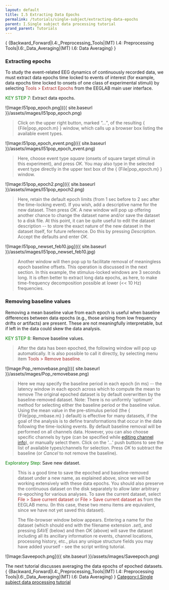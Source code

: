 ```yaml
---
layout: default
title: I.5 Extracting Data Epochs
permalink: /tutorials/single-subject/extracting-data-epochs
parent: I.Single subject data processing tutorial
grand_parent: Tutorials
---
```


{ {Backward_Forward\|I.4:_Preprocessing_Tools\|(MT) I.4: Preprocessing
Tools\|I.6:_Data_Averaging\|(MT) I.6: Data Averaging} }

### Extracting epochs

To study the event-related EEG dynamics of continuously recorded data,
we must extract data epochs time locked to events of interest (for
example, data epochs time locked to onsets of one class of experimental
stimuli) by selecting <font color=brown>Tools \> Extract Epochs</font>
from the EEGLAB main user interface.

<font color=green>KEY STEP 7</font>: Extract data epochs.


![Image:I51pop_epoch.png]({{ site.baseurl }}/assets/images/I51pop_epoch.png)


> Click on the upper right button, marked *"…"*, of the resulting {
> {File\|pop_epoch.m} } window, which calls up a browser box listing the
> available event types.


![Image:I51pop_epoch_event.png]({{ site.baseurl }}/assets/images/I51pop_epoch_event.png)


> Here, choose event type *square* (onsets of square target stimuli in
> this experiment), and press *OK*. You may also type in the selected
> event type directly in the upper text box of the { {File\|pop_epoch.m}
> } window.


![Image:I51pop_epoch2.png]({{ site.baseurl }}/assets/images/I51pop_epoch2.png)


> Here, retain the default epoch limits (from 1 sec before to 2 sec
> after the time-locking event). If you wish, add a descriptive name for
> the new dataset. Then press *OK*. A new window will pop up offering
> another chance to change the dataset name and/or save the dataset to a
> disk file. At this point, it can be quite useful to edit the dataset
> description -- to store the exact nature of the new dataset in the
> dataset itself, for future reference. Do this by pressing
> *Description*. Accept the defaults and enter *OK*.


![Image:I51pop_newset_feb10.jpg]({{ site.baseurl }}/assets/images/I51pop_newset_feb10.jpg)


> Another window will then pop up to facilitate removal of meaningless
> epoch baseline offsets. This operation is discussed in the next
> section.
> In this example, the stimulus-locked windows are 3 seconds long. It is
> often better to extract long data epochs, as here, to make
> time-frequency decomposition possible at lower (\<\< 10 Hz)
> frequencies.

### Removing baseline values

Removing a mean baseline value from each epoch is useful when baseline
differences between data epochs (e.g., those arising from low frequency
drifts or artifacts) are present. These are not meaningfully
interpretable, but if left in the data could skew the data analysis.

<font color=green>KEY STEP 8</font>: Remove baseline values.

> After the data has been epoched, the following window will pop up
> automatically. It is also possible to call it directly, by selecting
> menu item <font color=brown>Tools \> Remove baseline</font>.


![Image:Pop_removebase.png]({{ site.baseurl }}/assets/images/Pop_removebase.png)


> Here we may specify the baseline period in each epoch (in ms) -- the
> latency window in each epoch across which to compute the mean to
> remove The original epoched dataset is by default overwritten by the
> baseline-removed dataset. Note: There is no uniformly 'optimum' method
> for selecting either the baseline period or the baseline value. Using
> the mean value in the pre-stimulus period (the { {File\|pop_rmbase.m}
> } default) is effective for many datasets, if the goal of the analysis
> is to define transformations that occur in the data following the
> time-locking events.
> By default baseline removal will be performed on all channels data.
> However, you can also choose specific channels by type (can be
> specified while [editing channel
> info](https://sccn.ucsd.edu/wiki/I.2:_Channel_Locations)), or manually
> select them. Click on the '...' push buttons to see the list of
> available types/channels for selection.
> Press *OK* to subtract the baseline (or *Cancel* to not remove the
> baseline).

<font color=green>Exploratory Step</font>: Save new dataset.

> This is a good time to save the epoched and baseline-removed dataset
> under a new name, as explained above, since we will be working
> extensively with these data epochs. You should also preserve the
> continuous dataset on the disk separately to allow later arbitrary
> re-epoching for various analyses. To save the current dataset, select
> <font color=brown> File \> Save current dataset</font> or
> <font color=brown> File \> Save current dataset as</font> from the
> EEGLAB menu. (In this case, these two menu items are equivalent, since
> we have not yet saved this dataset).
>
> The file-browser window below appears. Entering a name for the dataset
> (which should end with the filename extension *.set*), and pressing
> *SAVE* (below) and then *OK* (above) will save the dataset including
> all its ancillary information re events, channel locations, processing
> history, etc., plus any unique structure fields you may have added
> yourself - see the script writing tutorial.


![Image:Saveepoch.png]({{ site.baseurl }}/assets/images/Saveepoch.png)


The next tutorial discusses averaging the data epochs of epoched
datasets. { {Backward_Forward\|I.4:_Preprocessing_Tools\|(MT) I.4:
Preprocessing Tools\|I.6:_Data_Averaging\|(MT) I.6: Data Averaging} }
[Category:I.Single subject data processing
tutorial](/Category:I.Single_subject_data_processing_tutorial "wikilink")
